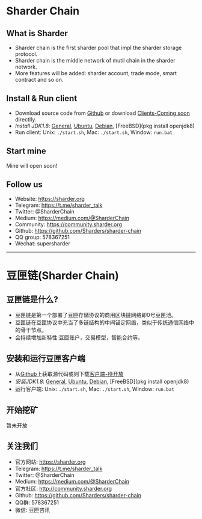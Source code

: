# Sharder Chain #

## What is Sharder ##
- Sharder chain is the first sharder pool that impl the sharder storage protocol.
- Sharder chain is the middle network of mutil chain in the sharder network.
- More features will be added: sharder account, trade mode, smart contract and so on.

## Install & Run client ##
   - Download source code from [Github](https://github.com/Sharders/sharder-chain) or download [Clients-Coming soon](http://sharder.org/cos/client/downloads) directlly.
   - *Install JDK1.8*: [General](http://www.oracle.com/technetwork/java/javase/downloads/jdk8-downloads-2133151.html), [Ubuntu](http://www.webupd8.org/2012/09/install-oracle-java-8-in-ubuntu-via-ppa.html), [Debian](http://www.webupd8.org/2014/03/how-to-install-oracle-java-8-in-debian.html), [FreeBSD](pkg install openjdk8)
   - Run client: Unix: `./start.sh`, Mac: `./start.sh`, Window: `run.bat`

## Start mine ##
Mine will open soon!

## Follow us ##
  - Website: https://sharder.org
  - Telegram: https://t.me/sharder_talk
  - Twitter: @SharderChain
  - Medium: https://medium.com/@SharderChain
  - Community: https://community.sharder.org
  - Github: https://github.com/Sharders/sharder-chain
  - QQ group: 578367251
  - Wechat: supersharder

----

# 豆匣链(Sharder Chain) #

## 豆匣链是什么? ##
- 豆匣链是第一个部署了豆匣存储协议的商用区块链网络即0号豆匣池。
- 豆匣链在豆匣协议中充当了多链结构的中间锚定网络，类似于传统通信网络中的骨干节点。
- 会持续增加新特性:豆匣账户，交易模型，智能合约等。

## 安装和运行豆匣客户端 ##
 - 从[Github](https://github.com/Sharders/sharder-chain)上获取源代码或则下载[客户端-待开放](http://sharder.org/cos/client/downloads) 
 - *安装JDK1.8*: [General](http://www.oracle.com/technetwork/java/javase/downloads/jdk8-downloads-2133151.html), [Ubuntu](http://www.webupd8.org/2012/09/install-oracle-java-8-in-ubuntu-via-ppa.html), [Debian](http://www.webupd8.org/2014/03/how-to-install-oracle-java-8-in-debian.html), [FreeBSD](pkg install openjdk8)
 - 运行客户端: Unix: `./start.sh`, Mac: `./start.sh`, Window: `run.bat`

## 开始挖矿 ##
  暂未开放

## 关注我们 ##
  - 官方网站: https://sharder.org
  - Telegram: https://t.me/sharder_talk
  - Twitter: @SharderChain
  - Medium: https://medium.com/@SharderChain
  - 官方社区: http://community.sharder.org
  - Github: https://github.com/Sharders/sharder-chain
  - QQ群: 578367251
  - 微信: 豆匣咨讯
